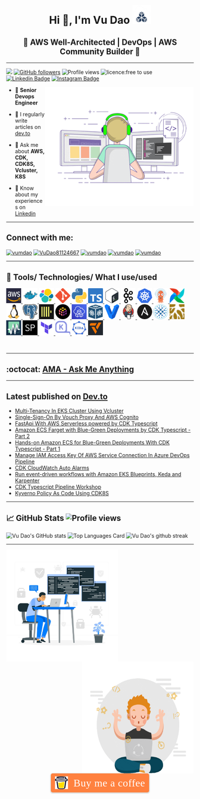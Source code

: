 <h1 align="center">Hi 👋, I'm Vu Dao <img src="assets/cloudopz.png?raw=true" width="50px"></h1>
<h2 align="center"><b>🚀 AWS Well-Architected | DevOps | AWS Community Builder 🚀</b></h2>

---

![](https://visitor-badge.glitch.me/badge?page_id=github.com/vumdao) [![GitHub followers](https://img.shields.io/github/followers/vumdao?label=Followers&style=social)](https://github.com/vumdao/?tab=follow) ![Profile views](https://komarev.com/ghpvc/?username=vumdao&color=blueviolet) ![licence:free to use](https://img.shields.io/badge/licence-free--to--use-blue) [![Linkedin Badge](https://img.shields.io/badge/-vumdao-blue?style=flat&logo=Linkedin&logoColor=white&link=https://www.linkedin.com/in/vu-dao-9280ab43/)](https://www.linkedin.com/in/vu-dao-9280ab43) [![Instagram Badge](https://img.shields.io/badge/-dev.to-black?style=flat&logo=instagram&logoColor=white&link=https://dev.to/vumdao)](https://dev.to/vumdao)


<img align="right" src="assets/coder.gif?raw=true" width="400" height="320" />


- 🔭 **Senior Devops Engineer**

- 📝 I regularly write articles on [dev.to](https://dev.to/vumdao)

- 💬 Ask me about **AWS, CDK, CDK8S, Vcluster, K8S**

- 📄 Know about my experiences on [Linkedin](https://www.linkedin.com/in/vu-dao-9280ab43/)

---

<h2 align="left"><b>Connect with me:</b></h2>
<p align="left">
    <a href="https://dev.to/vumdao" target="blank"><img align="center" src="https://www.vectorlogo.zone/logos/devto/devto-icon.svg" alt="vumdao" height="30" width="40" /></a>
    <a href="https://twitter.com/VuDao81124667" target="blank"><img align="center" src="https://raw.githubusercontent.com/rahuldkjain/github-profile-readme-generator/master/src/images/icons/Social/twitter.svg" alt="VuDao81124667" height="30" width="40" /></a>
    <a href="https://www.linkedin.com/in/vu-dao-9280ab43" target="blank"><img align="center" src="https://raw.githubusercontent.com/rahuldkjain/github-profile-readme-generator/master/src/images/icons/Social/linked-in-alt.svg" alt="vumdao" height="30" width="40" /></a>
    <a href="https://github.com/vumdao" target="blank"><img align="center" src="https://cdn.jsdelivr.net/npm/simple-icons@3.0.1/icons/github.svg" alt="vumdao" height="30" width="40" /></a>
    <a href="https://stackoverflow.com/users/11430272/vumdao" target="blank"><img align="center" src="https://raw.githubusercontent.com/rahuldkjain/github-profile-readme-generator/master/src/images/icons/Social/stack-overflow.svg" alt="vumdao" height="30" width="40" /></a>
</p>

---

<h2>🚀 Tools/ Technologies/ What I use/used</h2>

<p align="left">
    <a href="https://aws.amazon.com" target="_blank"> <img src="assets/aws.png" alt="aws" width="40" height="40"/> </a> <a href="https://www.docker.com/" target="_blank"> <img src="assets/docker-icon.svg" alt="docker" width="40" height="40"/> </a> <a href="https://www.elastic.co" target="_blank"> <img src="assets/elastic-icon.svg" alt="elasticsearch" width="40" height="40"/> </a> <a href="https://github.com/" target="_blank"> <img src="assets/git.png" alt="github" width="40" height="40"/> </a> <a href="https://www.python.org/" target="_blank"> <img src="assets/python-icon.svg" alt="python" width="40" height="40"/> <a href="https://www.typescriptlang.org/" target="_blank"> <img src="assets/typpescript.png" alt="Typescript" width="40" height="40"/> </a> <a href="https://www.gnu.org/software/bash/" target="_blank"> <img src="assets/bash.png" alt="GNUBash" width="40" height="40"/> </a> <a href="https://kafka.apache.org/" target="_blank"> <img src="assets/apache_kafka-icon.svg" alt="kafka" width="40" height="40"/> </a> <a href="https://kubernetes.io" target="_blank"> <img src="assets/kubernetes-icon.svg" alt="kubernetes" width="40" height="40"/> </a> <a href="https://argo-cd.readthedocs.io/en/stable/" target="_blank"> <img src="assets/argocd.png" alt="argocd" width="40" height="40"/> </a> </a> <a href="https://airflow.apache.org/" target="_blank"> <img src="assets/airflow.png" alt="airflow" width="40" height="40"/> </a> <a href="https://www.linux.org/" target="_blank"> <img src="assets/linux.png" alt="linux" width="40" height="40"/> </a> <a href="https://www.postgresql.org/" target="_blank"> <img src="assets/postgresql-icon.svg" alt="postgresql" width="40" height="40"/> </a> <a href="https://clickhouse.tech/" target="_blank"> <img src="assets/clickhouse.png" alt="clickhouse" width="40" height="40"/> </a> <a href="https://www.pulumi.com/" target="_blank"> <img src="assets/pulumi.svg" alt="pulumi" width="40" height="40"/> </a> <a href="https://docs.aws.amazon.com/cdk/latest/guide/getting_started.html" target="_blank"> <img src="assets/cdk.png" alt="awscdk" width="40" height="40"/> </a> <a href="https://cdk8s.io/" target="_blank"> <img src="assets/cdk8s.png" alt="awscdk" width="40" height="40"/> </a> <a href="https://www.vagrantup.com/" target="_blank"> <img src="assets/vagrantup-icon.svg" alt="vagrant" width="40" height="40"/> </a> <a href="https://www.jenkins.io/" target="_blank"> <img src="assets/jenkins-icon.svg" alt="jenkins" width="40" height="40"/> </a> <a href="https://www.ansible.com/" target="_blank"> <img src="assets/ansible-icon.svg" alt="ansible" width="40" height="40"/> </a> <a href="http://www.haproxy.org/" target="_blank"> <img src="assets/haproxy-icon.svg" alt="haproxy" width="40" height="40"/> </a> <a href="https://glowroot.org/" target="_blank"> <img src="assets/glowroot.png" alt="glowroot" width="40" height="40"/> </a> <a href="https://monitoror.com/" target="_blank"> <img src="assets/monitoror.png" alt="monitoror" width="40" height="40"/> </a> <a href="https://getsqlpad.com/en/introduction/" target="_blank"> <img src="assets/sqlpad.png" alt="sqlpad" width="40" height="40"/> </a> <a href="https://www.terraform.io/" target="_blank"> <img src="assets/terraform.png" alt="Terraform" width="40" height="40"/> </a> <a href="https://karpenter.sh" target="_blank"> <img src="assets/karpenter.png" alt="Karpenter" width="40" height="40"/> </a> <a href="https://keda.sh" target="_blank"> <img src="assets/keda.png" alt="KEDA" width="40" height="40"/> </a> <a href="https://www.vcluster.com" target="_blank"> <img src="assets/vcluster.png" alt="Vcluster" width="40" height="40"/> </a>
</p>
<br>

---

## :octocat: [AMA - Ask Me Anything](https://github.com/vumdao/vumdao/discussions/categories/ama-ask-me-anything)

---

## Latest published on [Dev.to](https://dev.to/vumdao)
<!-- DEVTO_LIST:START -->
- [Multi-Tenancy In EKS Cluster Using Vcluster](https://dev.to/aws-builders/multi-tenancy-in-eks-cluster-using-vcluster-2pni)
- [Single-Sign-On By Vouch Proxy And AWS Cognito](https://dev.to/aws-builders/single-sign-on-by-vouch-proxy-and-aws-cognito-427g)
- [FastApi With AWS Serverless powered by CDK Typescript](https://dev.to/aws-builders/fastapi-with-aws-serverless-powered-by-cdk-typescript-58a1)
- [Amazon ECS Farget with Blue-Green Deployments by CDK Typescript - Part 2](https://dev.to/aws-builders/amazon-ecs-farget-with-blue-green-deployments-by-cdk-typescript-part-2-19f1)
- [Hands-on Amazon ECS for Blue-Green Deployments With CDK Typescript - Part 1](https://dev.to/aws-builders/hands-on-amazon-ecs-for-blue-green-deployments-with-cdk-typescript-part-1-4ie3)
- [Manage IAM Access Key Of AWS Service Connection In Azure DevOps Pipeline](https://dev.to/aws-builders/manage-iam-access-key-of-aws-service-connection-in-azure-devops-pipeline-481k)
- [CDK CloudWatch Auto Alarms](https://dev.to/aws-builders/cdk-cloudwatch-auto-alarms-539p)
- [Run event-driven workflows with Amazon EKS Blueprints, Keda and Karpenter](https://dev.to/aws-builders/run-event-driven-workflows-with-amazon-eks-blueprints-keda-and-karpenter-160a)
- [CDK Typescript Pipeline Workshop](https://dev.to/aws-builders/cdk-typescript-pipeline-workshop-4j64)
- [Kyverno Policy As Code Using CDK8S](https://dev.to/aws-builders/kyverno-policy-as-code-using-cdk8s-3ibe)
<!-- DEVTO_LIST:END -->

---

## 📈 GitHub Stats  ![Profile views](https://komarev.com/ghpvc/?username=vumdao&color=blueviolet)
![Vu Dao's GitHub stats](https://github-readme-stats.vercel.app/api?username=vumdao&theme=blue-green&show_icons=true&line_height=27&count_private=true)
![Top Languages Card](https://github-readme-stats.vercel.app/api/top-langs/?username=vumdao&theme=blue-green&langs_count=3)
![Vu Dao's github streak](https://github-readme-streak-stats.herokuapp.com/?user=vumdao&theme=blue-green)

---

<a target="_blank" rel="noopener noreferrer" href="https://www.paypal.com/paypalme/daomvu">
    <img align="left" alt="working" src="assets/end-background.jpeg?style=flat-square" width="300" height="300" style="max-width:100%;">
    <img align='right' alt="relax" src="assets/giphy.gif?style=flat-square" height="300" width="300">
</a>

<br/>
<div align="center">
  <a class="bmc-button" target="_blank" href="https://www.paypal.com/paypalme/daomvu">
    <img src="assets/bmc-new-btn-logo.svg" align="center" alt="Buy me a coffee">
    <span style="margin-left:15px;font-size:28px !important;">Buy me a coffee</span>
  </a>
</div>

<style>
  .bmc-button img {
    height: 34px !important;
    width: 35px !important;
    margin-bottom: 1px !important;
    box-shadow: none !important;
    border: none !important;
    vertical-align: middle !important;
  }

  .bmc-button {
    padding: 7px 10px 7px 10px !important;
    line-height: 35px !important;
    height: 51px !important;
    min-width: 217px !important;
    text-decoration: none !important;
    display: inline-flex !important;
    color: #FFFFFF !important;
    background-color: #FF813F !important;
    border-radius: 5px !important;
    border: 1px solid transparent !important;
    padding: 7px 10px 7px 10px !important;
    font-size: 22px !important;
    letter-spacing: 0.6px !important;
    box-shadow: 0px 1px 2px rgba(190, 190, 190, 0.5) !important;
    -webkit-box-shadow: 0px 1px 2px 2px rgba(190, 190, 190, 0.5) !important;
    margin: 0 auto !important;
    font-family: 'Cookie', cursive !important;
    -webkit-box-sizing: border-box !important;
    box-sizing: border-box !important;
    -o-transition: 0.3s all linear !important;
    -webkit-transition: 0.3s all linear !important;
    -moz-transition: 0.3s all linear !important;
    -ms-transition: 0.3s all linear !important;
    transition: 0.3s all linear !important;
  }

  .bmc-button:hover,
  .bmc-button:active,
  .bmc-button:focus {
    -webkit-box-shadow: 0px 1px 2px 2px rgba(190, 190, 190, 0.5) !important;
    text-decoration: none !important;
    box-shadow: 0px 1px 2px 2px rgba(190, 190, 190, 0.5) !important;
    opacity: 0.85 !important;
    color: #FFFFFF !important;
  }
</style>
<link href="https://fonts.googleapis.com/css?family=Cookie" rel="stylesheet">
<br/>
